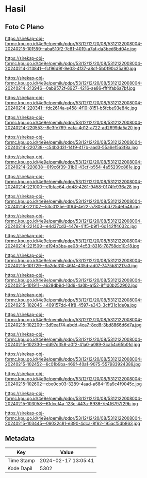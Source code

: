 # Hasil

## Foto C Plano

https://sirekap-obj-formc.kpu.go.id/4e9e/pemilu/pdpr/53/12/12/20/08/5312122008004-20240215-101559--aba510f2-7c81-4019-a7af-da3bed6bd04c.jpg

https://sirekap-obj-formc.kpu.go.id/4e9e/pemilu/pdpr/53/12/12/20/08/5312122008004-20240214-213841--fcf96d9f-9e03-4f37-a8cf-5b0f90c25a90.jpg

https://sirekap-obj-formc.kpu.go.id/4e9e/pemilu/pdpr/53/12/12/20/08/5312122008004-20240214-213946--0ab9572f-8927-4216-ae86-fff4fab6a7bf.jpg

https://sirekap-obj-formc.kpu.go.id/4e9e/pemilu/pdpr/53/12/12/20/08/5312122008004-20240214-220341--fdc2614a-a458-4f10-8151-b5fcbe93e84c.jpg

https://sirekap-obj-formc.kpu.go.id/4e9e/pemilu/pdpr/53/12/12/20/08/5312122008004-20240214-220553--8e3fe769-eafa-4d12-a722-ad2699da5a20.jpg

https://sirekap-obj-formc.kpu.go.id/4e9e/pemilu/pdpr/53/12/12/20/08/5312122008004-20240214-220738--c54b3d31-14f9-417b-aad3-55a6e15a3f8a.jpg

https://sirekap-obj-formc.kpu.go.id/4e9e/pemilu/pdpr/53/12/12/20/08/5312122008004-20240214-220838--019c6f39-31b0-43cf-b554-4a55239c861e.jpg

https://sirekap-obj-formc.kpu.go.id/4e9e/pemilu/pdpr/53/12/12/20/08/5312122008004-20240214-221000--e1bfac64-dd48-4261-9458-0174fc936a28.jpg

https://sirekap-obj-formc.kpu.go.id/4e9e/pemilu/pdpr/53/12/12/20/08/5312122008004-20240214-221102--53c0125e-0f94-4e22-a780-5bd7254ef548.jpg

https://sirekap-obj-formc.kpu.go.id/4e9e/pemilu/pdpr/53/12/12/20/08/5312122008004-20240214-221403--e4d37cd3-447e-41f5-b9f1-6d142ff4632c.jpg

https://sirekap-obj-formc.kpu.go.id/4e9e/pemilu/pdpr/53/12/12/20/08/5312122008004-20240214-221509--d194b3ba-ee08-4c53-8316-78758dc10c18.jpg

https://sirekap-obj-formc.kpu.go.id/4e9e/pemilu/pdpr/53/12/12/20/08/5312122008004-20240215-101729--9a2dc310-46f4-435d-ad07-7475b81217a3.jpg

https://sirekap-obj-formc.kpu.go.id/4e9e/pemilu/pdpr/53/12/12/20/08/5312122008004-20240215-101911--a628db9d-13d9-4a0b-a152-8f1d0b252902.jpg

https://sirekap-obj-formc.kpu.go.id/4e9e/pemilu/pdpr/53/12/12/20/08/5312122008004-20240215-102046--409157dd-41f8-4597-a343-3cff31c1de0a.jpg

https://sirekap-obj-formc.kpu.go.id/4e9e/pemilu/pdpr/53/12/12/20/08/5312122008004-20240215-102209--3d9eaf74-abdd-4ca7-8cd8-3bd8866d6d7a.jpg

https://sirekap-obj-formc.kpu.go.id/4e9e/pemilu/pdpr/53/12/12/20/08/5312122008004-20240215-102330--dd97d358-a0f2-41a0-a089-3ca54c65b0fd.jpg

https://sirekap-obj-formc.kpu.go.id/4e9e/pemilu/pdpr/53/12/12/20/08/5312122008004-20240215-102452--8c01b9ba-469f-40a1-9075-557983924386.jpg

https://sirekap-obj-formc.kpu.go.id/4e9e/pemilu/pdpr/53/12/12/20/08/5312122008004-20240215-102602--cbe0cb03-3289-4aad-a684-19a9c4f9045c.jpg

https://sirekap-obj-formc.kpu.go.id/4e9e/pemilu/pdpr/53/12/12/20/08/5312122008004-20240215-103058--61dccf4a-123c-443a-8936-7e4f6797f29b.jpg

https://sirekap-obj-formc.kpu.go.id/4e9e/pemilu/pdpr/53/12/12/20/08/5312122008004-20240215-103445--06032c81-e390-4dca-8f62-195acf5db863.jpg


## Metadata

| Key        | Value               |
| ---------- | ------------------- |
| Time Stamp | 2024-02-17 13:05:41 |
| Kode Dapil | 5302                |



